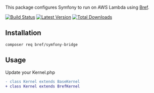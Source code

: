 This package configures Symfony to run on AWS Lambda using [Bref](https://bref.sh/).

[![Build Status](https://img.shields.io/travis/com/bref/symfony-bridge/master.svg?style=flat-square)](https://travis-ci.com/bref/symfony-bridge)
[![Latest Version](https://img.shields.io/github/release/bref/symfony-bridge.svg?style=flat-square)](https://packagist.org/packages/bref/symfony-bridge)
[![Total Downloads](https://img.shields.io/packagist/dt/bref/symfony-bridge.svg?style=flat-square)](https://packagist.org/packages/bref/symfony-bridge)

## Installation

```cli
composer req bref/symfony-bridge
```

## Usage

Update your Kernel.php

```diff
- class Kernel extends BaseKernel
+ class Kernel extends BrefKernel
```
